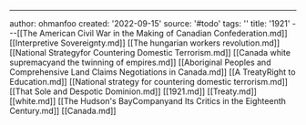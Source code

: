 ---
author: ohmanfoo
created: '2022-09-15'
source: '#todo'
tags: ''
title: '1921'
---[[The American Civil War in the Making of Canadian Confederation.md]]
[[Interpretive Sovereignty.md]]
[[The hungarian workers revolution.md]]
[[National Strategyfor Countering Domestic Terrorism.md]]
[[Canada white supremacyand the twinning of empires.md]]
[[Aboriginal Peoples and Comprehensive Land Claims Negotiations in Canada.md]]
[[A TreatyRight to Education.md]]
[[National strategy for countering domestic terrorism.md]]
[[That Sole and Despotic Dominion.md]]
[[1921.md]]
[[Treaty.md]]
[[white.md]]
[[The Hudson's BayCompanyand Its Critics in the Eighteenth Century.md]]
[[Canada.md]]
